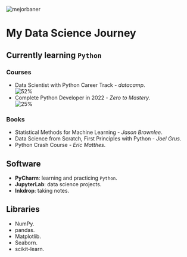 ![mejorbaner](https://user-images.githubusercontent.com/106767807/171733402-2f997c5d-6137-41d4-9809-b92d11cbfc06.PNG)

# My Data Science Journey

## Currently learning `Python`

### Courses
* Data Scientist with Python Career Track - _datacamp_.  
![52%](https://progress-bar.dev/52) 
* Complete Python Developer in 2022 - _Zero to Mastery_.  
![25%](https://progress-bar.dev/25)

### Books
* Statistical Methods for Machine Learning - _Jason Brownlee_.
* Data Science from Scratch, First Principles with Python - _Joel Grus_.
* Python Crash Course - _Eric Matthes_.

## Software
* **PyCharm**: learning and practicing `Python`.
* **JupyterLab**: data science projects.
* **Inkdrop**: taking notes.

## Libraries

* NumPy.
* pandas.
* Matplotlib.
* Seaborn.
* scikit-learn.




